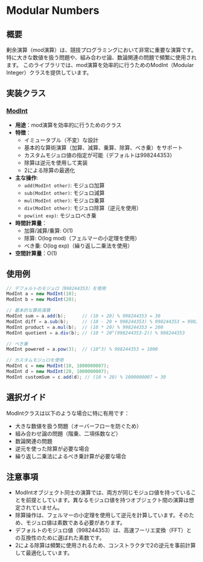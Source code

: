 # Modular Numbers

## 概要

剰余演算（mod演算）は、競技プログラミングにおいて非常に重要な演算です。
特に大きな数値を扱う問題や、組み合わせ論、数論関連の問題で頻繁に使用されます。
このライブラリでは、mod演算を効率的に行うためのModInt（Modular Integer）クラスを提供しています。

## 実装クラス

### [ModInt](./src/ModInt.java)

- **用途**：mod演算を効率的に行うためのクラス
- **特徴**：
	- イミュータブル（不変）な設計
	- 基本的な算術演算（加算、減算、乗算、除算、べき乗）をサポート
	- カスタムモジュロ値の指定が可能（デフォルトは998244353）
	- 除算は逆元を使用して実装
	- 2による除算の最適化
- **主な操作**:
	- `add(ModInt other)`: モジュロ加算
	- `sub(ModInt other)`: モジュロ減算
	- `mul(ModInt other)`: モジュロ乗算
	- `div(ModInt other)`: モジュロ除算（逆元を使用）
	- `pow(int exp)`: モジュロべき乗
- **時間計算量**：
	- 加算/減算/乗算: O(1)
	- 除算: O(log mod)（フェルマーの小定理を使用）
	- べき乗: O(log exp)（繰り返し二乗法を使用）
- **空間計算量**：O(1)

## 使用例

```java
// デフォルトのモジュロ（998244353）を使用
ModInt a = new ModInt(10);
ModInt b = new ModInt(20);

// 基本的な算術演算
ModInt sum = a.add(b);      // (10 + 20) % 998244353 = 30
ModInt diff = a.sub(b);     // (10 - 20 + 998244353) % 998244353 = 998244343
ModInt product = a.mul(b);  // (10 * 20) % 998244353 = 200
ModInt quotient = a.div(b); // (10 * 20^(998244353-2)) % 998244353

// べき乗
ModInt powered = a.pow(3);  // (10^3) % 998244353 = 1000

// カスタムモジュロを使用
ModInt c = new ModInt(10, 1000000007);
ModInt d = new ModInt(20, 1000000007);
ModInt customSum = c.add(d); // (10 + 20) % 1000000007 = 30
```

## 選択ガイド

ModIntクラスは以下のような場合に特に有用です：

- 大きな数値を扱う問題（オーバーフローを防ぐため）
- 組み合わせ論の問題（階乗、二項係数など）
- 数論関連の問題
- 逆元を使った除算が必要な場合
- 繰り返し二乗法によるべき乗計算が必要な場合

## 注意事項

- ModIntオブジェクト同士の演算では、両方が同じモジュロ値を持っていることを前提としています。異なるモジュロ値を持つオブジェクト間の演算は想定されていません。
- 除算操作は、フェルマーの小定理を使用して逆元を計算しています。そのため、モジュロ値は素数である必要があります。
- デフォルトのモジュロ値（998244353）は、高速フーリエ変換（FFT）との互換性のために選ばれた素数です。
- 2による除算は頻繁に使用されるため、コンストラクタで2の逆元を事前計算して最適化しています。